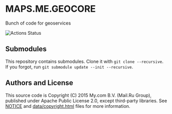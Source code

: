 # MAPS.ME.GEOCORE

Bunch of code for geoservices

![Actions Status](http://aliyunfc.tarocch1.com/github-actions-badge/LaGrunge/omim/?style=flat-square)

## Submodules

This repository contains submodules. Clone it with `git clone --recursive`. If you forgot,
run `git submodule update --init --recursive`.

## Authors and License

This source code is Copyright (C) 2015 My.com B.V. (Mail.Ru Group), published under Apache Public License 2.0,
except third-party libraries. See [NOTICE](https://github.com/mapsme/geocore/blob/master/NOTICE)
and [data/copyright.html](http://htmlpreview.github.io/?https://github.com/mapsme/geocore/blob/master/data/copyright.html) files for more information.

